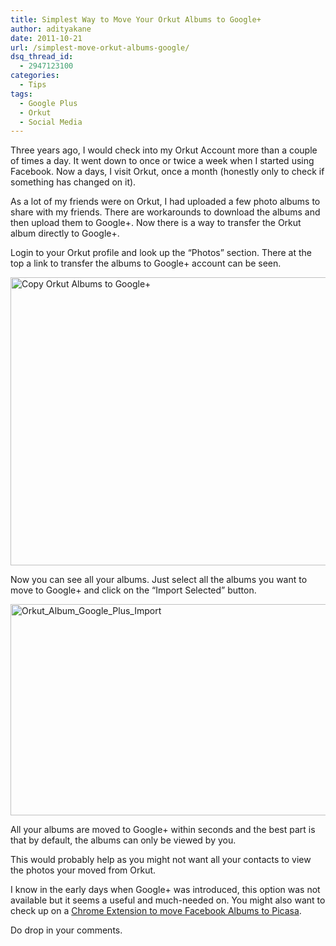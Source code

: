 ```yaml
---
title: Simplest Way to Move Your Orkut Albums to Google+
author: adityakane
date: 2011-10-21
url: /simplest-move-orkut-albums-google/
dsq_thread_id:
  - 2947123100
categories:
  - Tips
tags:
  - Google Plus
  - Orkut
  - Social Media
---
```

Three years ago, I would check into my Orkut Account more than a couple of times a day. It went down to once or twice a week when I started using Facebook. Now a days, I visit Orkut, once a month (honestly only to check if something has changed on it).

As a lot of my friends were on Orkut, I had uploaded a few photo albums to share with my friends. There are workarounds to download the albums and then upload them to Google+. Now there is a way to transfer the Orkut album directly to Google+.

Login to your Orkut profile and look up the “Photos” section. There at the top a link to transfer the albums to Google+ account can be seen.

[<img style="background-image: none; padding-left: 0px; padding-right: 0px; display: inline; padding-top: 0px; border: 0px;" title="Copy Orkut Albums to Google+" src="http://cdn.devilsworkshop.org/files/2011/10/Orkut_Google_Plus_Link_thumb.png" alt="Copy Orkut Albums to Google+" width="570" height="461" border="0" />][1]

Now you can see all your albums. Just select all the albums you want to move to Google+ and click on the “Import Selected” button.

[<img style="background-image: none; padding-left: 0px; padding-right: 0px; display: inline; padding-top: 0px; border: 0px;" title="Orkut_Album_Google_Plus_Import" src="http://cdn.devilsworkshop.org/files/2011/10/Orkut_Album_Google_Plus_Import_thumb.png" alt="Orkut_Album_Google_Plus_Import" width="570" height="338" border="0" />][2]

All your albums are moved to Google+ within seconds and the best part is that by default, the albums can only be viewed by you.

This would probably help as you might not want all your contacts to view the photos your moved from Orkut.

I know in the early days when Google+ was introduced, this option was not available but it seems a useful and much-needed on. You might also want to check up on a [Chrome Extension to move Facebook Albums to Picasa][3].

Do drop in your comments.

 [1]: http://cdn.devilsworkshop.org/files/2011/10/Orkut_Google_Plus_Link.png
 [2]: http://cdn.devilsworkshop.org/files/2011/10/Orkut_Album_Google_Plus_Import.png
 [3]: http://devilsworkshop.org/move-photos-facebook-albums-picasa-chrome-extension/
